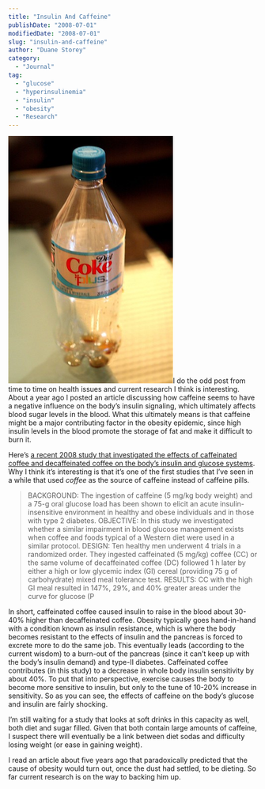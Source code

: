 ```yaml
---
title: "Insulin And Caffeine"
publishDate: "2008-07-01"
modifiedDate: "2008-07-01"
slug: "insulin-and-caffeine"
author: "Duane Storey"
category:
  - "Journal"
tag:
  - "glucose"
  - "hyperinsulinemia"
  - "insulin"
  - "obesity"
  - "Research"
---
```


![](_images/insulin-and-caffeine-1.jpg)I do the odd post from time to time on health issues and current research I think is interesting. About a year ago I posted an article discussing how caffeine seems to have a negative influence on the body’s insulin signaling, which ultimately affects blood sugar levels in the blood. What this ultimately means is that caffeine might be a major contributing factor in the obesity epidemic, since high insulin levels in the blood promote the storage of fat and make it difficult to burn it.

Here’s [a recent 2008 study that investigated the effects of caffeinated coffee and decaffeinated coffee on the body’s insulin and glucose systems](http://www.ncbi.nlm.nih.gov/pubmed/18469247?ordinalpos=2&itool=EntrezSystem2.PEntrez.Pubmed.Pubmed_ResultsPanel.Pubmed_RVDocSum). Why I think it’s interesting is that it’s one of the first studies that I’ve seen in a while that used *coffee* as the source of caffeine instead of caffeine pills.

> BACKGROUND: The ingestion of caffeine (5 mg/kg body weight) and a 75-g oral glucose load has been shown to elicit an acute insulin-insensitive environment in healthy and obese individuals and in those with type 2 diabetes. OBJECTIVE: In this study we investigated whether a similar impairment in blood glucose management exists when coffee and foods typical of a Western diet were used in a similar protocol. DESIGN: Ten healthy men underwent 4 trials in a randomized order. They ingested caffeinated (5 mg/kg) coffee (CC) or the same volume of decaffeinated coffee (DC) followed 1 h later by either a high or low glycemic index (GI) cereal (providing 75 g of carbohydrate) mixed meal tolerance test. RESULTS: CC with the high GI meal resulted in 147%, 29%, and 40% greater areas under the curve for glucose (P

In short, caffeinated coffee caused insulin to raise in the blood about 30-40% higher than decaffeinated coffee. Obesity typically goes hand-in-hand with a condition known as insulin resistance, which is where the body becomes resistant to the effects of insulin and the pancreas is forced to excrete more to do the same job. This eventually leads (according to the current wisdom) to a burn-out of the pancreas (since it can’t keep up with the body’s insulin demand) and type-II diabetes. Caffeinated coffee contributes (in this study) to a decrease in whole body insulin sensitivity by about 40%. To put that into perspective, exercise causes the body to become more sensitive to insulin, but only to the tune of 10-20% increase in sensitivity. So as you can see, the effects of caffeine on the body’s glucose and insulin are fairly shocking.

I’m still waiting for a study that looks at soft drinks in this capacity as well, both diet and sugar filled. Given that both contain large amounts of caffeine, I suspect there will eventually be a link between diet sodas and difficulty losing weight (or ease in gaining weight).

I read an article about five years ago that paradoxically predicted that the cause of obesity would turn out, once the dust had settled, to be dieting. So far current research is on the way to backing him up.